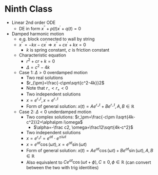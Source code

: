 # Ninth Class
* Linear 2nd order ODE
  * DE in form $x^{\prime\prime}+p(t)x^\prime+q(t)=0$
* Damped harmonic motion
  * e.g. block connected to wall by string
  * $x^{\prime\prime}=-kx-cx^\prime\Rightarrow x^{\prime\prime}+cx^\prime+kx=0$
    * $k$ is spring constant, $c$ is friction constant
  * Characteristic equation
    * $r^2+cr+k=0$
    * $\Delta = c^2-4k$
  * Case 1: $\Delta>0$ overdamped motion
    * Two real solutions
    * $r_{\pm}=\frac{-c\pm\sqrt{c^2-4k}}2$
    * Note that $r_-<r_+<0$
    * Two independent solutions
    * $x=e^{r_+t}, x=e^{r_-t}$
    * Form of general solution: $x(t)=Ae^{r_+t}+Be^{r_-t}, A, B\in\mathbb R$
  * Case 2: $\Delta <0$ underdamped motion
    * Two complex solutions: $r_\pm=\frac{-c\pm i\sqrt{4k-c^2}}2=\alpha\pm i\omega$
      * $\alpha=-\frac c2, \omega=\frac12\sqrt{4k-c^2}$
    * Two independent solutions
    * $x=e^{r_\pm t}=e^{\alpha t}\cdot e^{\pm i\omega t}$
    * $x=e^{\alpha t}\cos(\omega t), x=e^{\alpha t}\sin(\omega t)$
    * Form of general solution: $x(t)=Ae^{\alpha t}\cos(\omega t)+Be^{\alpha t}\sin(\omega t), A, B\in\mathbb R$
    * Also equivalent to $Ce^{\alpha t}\cos(\omega t+\phi), C\geq 0, \phi\in\mathbb R$ (can convert between the two with trig identities)
